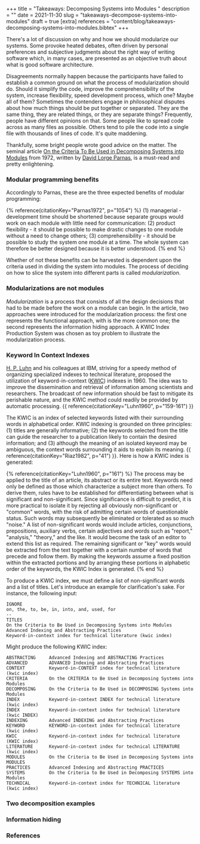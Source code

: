 +++
title = "Takeaways: Decomposing Systems into Modules "
description = ""
date = 2021-11-30
slug = "takeaways-decompose-systems-into-modules"
draft = true
[extra]
references = "content/blog/takeaways-decomposing-systems-into-modules.bibtex"
+++

There's a lot of discussion on why and how we should modularize our systems.
Some provoke heated debates, often driven by personal preferences and subjective
judgments about the right way of writing software which, in many cases, are
presented as an objective truth about what is good software architecture.

Disagreements normally happen because the participants have failed to establish
a common ground on what the process of modularization should do. Should it
simplify the code, improve the comprehensibility of the system, increase
flexibility, speed development process, which one? Maybe all of them? Sometimes
the contenders engage in philosophical disputes about how much things should be
put together or separated. They are the same thing, they are related things, or
they are separate things? Frequently, people have different opinions on that.
Some people like to spread code across as many files as possible. Others tend to
pile the code into a single file with thousands of lines of code. It's quite
maddening.

Thankfully, some bright people wrote good advice on the matter. The seminal
article [On the Criteria To Be Used in Decomposing Systems into
Modules](https://doi.org/10.1145/361598.361623) from 1972, written by [David
Lorge Parnas](https://en.wikipedia.org/wiki/David_Parnas), is a must-read and
pretty enlightening.

### Modular programming benefits

Accordingly to Parnas, these are the three expected benefits of modular
programming:

{% reference(citationKey="Parnas1972", p="1054") %}
(1) managerial - development time should be shortened because separate groups
would work on each module with little need for communication: (2) product
flexibility - it should be possible to make drastic changes to one module
without a need to change others; (3) comprehensibility - it should be possible
to study the system one module at a time. The whole system can therefore be
better designed because it is better understood.
{% end %}

Whether of not these benefits can be harvested is dependent upon the criteria
used in dividing the system into modules. The process of deciding on how to
slice the system into different parts is called *modularization*.

### Modularizations are not modules

*Modularization* is a process that consists of all the design decisions that had
to be made before the work on a module can begin. In the article, two approaches
were introduced for the modularization process: the first one represents the
functional approach, with is the more common one; the second represents the
information hiding approach. A KWIC Index Production System was chosen as toy
problem to illustrate the modularization process.

### Keyword In Context Indexes

[H. P. Luhn](https://en.wikipedia.org/wiki/Hans_Peter_Luhn) and his colleagues
at IBM, striving for a speedy method of organizing specialized indexes to
technical literature, proposed the utilization of keyword-in-context
([KWIC](https://en.wikipedia.org/wiki/Key_Word_in_Context)) indexes in 1960. The
idea was to improve the dissemination and retrieval of information among
scientists and researchers. The broadcast of new information should be fast to
mitigate its perishable nature, and the KWIC method could readily be provided by
automatic processing. {{ reference(citationKey="Luhn1960", p="159-161") }}

The KWIC is an index of selected keywords listed with their surrounding words in
alphabetical order. KWIC indexing is grounded on three principles: (1) titles
are generally informative; (2) the keywords selected from the title can guide
the researcher to a publication likely to contain the desired information; and
(3) although the meaning of an isolated keyword may be ambiguous, the context
words surrounding it aids to explain its meaning. {{
reference(citationKey="Riaz1982", p="41") }}. Here is how a KWIC index is
generated:

{% reference(citationKey="Luhn1960", p="161") %}
The process may be applied to the title of an article, its abstract or its
entire text. Keywords need only be defined as those which characterize a subject
more than others. To derive them, rules have to be established for
differentiating between what is significant and non-significant.  Since
significance is difficult to predict, it is more practical to isolate it by
rejecting all obviously non-significant or "common" words, with the risk of
admitting certain words of questionable status. Such words may subsequently be
eliminated or tolerated as so much "noise." A list of non-significant words
would include articles, conjunctions, prepositions, auxiliary verbs, certain
adjectives and words such as "report," "analysis," "theory," and the like. It
would become the task of an editor to extend this list as required. The
remaining significant or "key" words would be extracted from the text together
with a certain number of words that precede and follow them. By making the
keywords assume a fixed position within the extracted portions and by arranging
these portions in alphabetic order of the keywords, the KWIC Index is generated.
{% end %}

To produce a KWIC index, we must define a list of non-significant words and a
list of titles. Let's introduce an example for clarification's sake. For
instance, the following input:

```text
IGNORE
on, the, to, be, in, into, and, used, for
--
TITLES
On the Criteria to Be Used in Decomposing Systems into Modules
Advanced Indexing and Abstracting Practices
Keyword-in-context index for technical literature (kwic index)
```

Might produce the following KWIC index:

```text
ABSTRACTING     Advanced Indexing and ABSTRACTING Practices
ADVANCED        ADVANCED Indexing and Abstracting Practices
CONTEXT         Keyword-in-CONTEXT index for technical literature (kwic index)
CRITERIA        On the CRITERIA to Be Used in Decomposing Systems into Modules
DECOMPOSING     On the Criteria to Be Used in DECOMPOSING Systems into Modules
INDEX           Keyword-in-context INDEX for technical literature (kwic index)
INDEX           Keyword-in-context index for technical literature (kwic INDEX)
INDEXING        Advanced INDEXING and Abstracting Practices
KEYWORD         KEYWORD-in-context index for technical literature (kwic index)
KWIC            Keyword-in-context index for technical literature (KWIC index)
LITERATURE      Keyword-in-context index for technical LITERATURE (kwic index)
MODULES         On the Criteria to Be Used in Decomposing Systems into MODULES
PRACTICES       Advanced Indexing and Abstracting PRACTICES
SYSTEMS         On the Criteria to Be Used in Decomposing SYSTEMS into Modules
TECHNICAL       Keyword-in-context index for TECHNICAL literature (kwic index)
```

### Two decomposition examples

### Information hiding

### References
